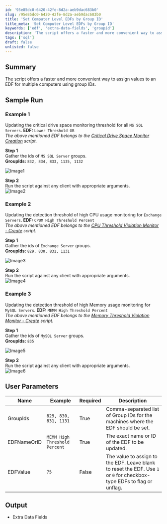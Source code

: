 ```yaml
---
id: '95e85dc0-6420-42fe-8d2a-aeb9dac683b0'
slug: /95e85dc0-6420-42fe-8d2a-aeb9dac683b0
title: 'Set Computer Level EDFs by Group ID'
title_meta: 'Set Computer Level EDFs by Group ID'
keywords: ['edf', 'extra-data-fields', 'groupid']
description: 'The script offers a faster and more convenient way to assign values to an EDF for multiple computers using group IDs.'
tags: ['sql']
draft: false
unlisted: false
---
```


## Summary

The script offers a faster and more convenient way to assign values to an EDF for multiple computers using group IDs.

## Sample Run

### Example 1

Updating the critical drive space monitoring threshold for all `MS SQL Servers`.
**EDF:** `Lower Threshold GB`  
*The above mentioned EDF belongs to the [Critical Drive Space Monitor Creation](/docs/80abd1fa-a278-4e08-a6aa-0dc8840ad103) script.*

**Step 1**  
Gather the ids of `MS SQL Server` groups.  
**GroupIds:** `832, 834, 833, 1135, 1132`

![Image1](../../../static/img/cwa-script-set-computer-level-edfs-by-groupid/image1.png)

**Step 2**  
Run the script against any client with appropriate arguments.  
![Image2](../../../static/img/cwa-script-set-computer-level-edfs-by-groupid/image2.png)

### Example 2

Updating the detection threshold of high CPU usage monitoring for `Exchange Servers`.
**EDF:** `CPUM High Threshold Percent`  
*The above mentioned EDF belongs to the [CPU Threshold Violation Monitor - Create](/docs/20b0f192-7315-42d9-a575-9e088c15d79c) script.*

**Step 1**  
Gather the ids of `Exchange Server` groups.  
**GroupIds:** `829, 830, 831, 1131`

![Image3](../../../static/img/cwa-script-set-computer-level-edfs-by-groupid/image3.png)

**Step 2**  
Run the script against any client with appropriate arguments.  
![Image4](../../../static/img/cwa-script-set-computer-level-edfs-by-groupid/image4.png)

### Example 3

Updating the detection threshold of high Memory usage monitoring for `MySQL Servers`.
**EDF:** `MEMM High Threshold Percent`  
*The above mentioned EDF belongs to the [Memory Threshold Violation Monitor - Create](/docs/28530e35-7416-48c4-b56d-897c7d4727f6) script.*

**Step 1**  
Gather the ids of `MySQL Server` groups.  
**GroupIds:** `835`

![Image5](../../../static/img/cwa-script-set-computer-level-edfs-by-groupid/image5.png)

**Step 2**  
Run the script against any client with appropriate arguments.  
![Image6](../../../static/img/cwa-script-set-computer-level-edfs-by-groupid/image6.png)

## User Parameters

| Name         | Example               | Required | Description                                                                                     |
|--------------|-----------------------|----------|-------------------------------------------------------------------------------------------------|
| GroupIds     | `829, 830, 831, 1131` | True     | Comma-separated list of Group IDs for the machines where the EDF should be set.                |
| EDFNameOrID  | `MEMM High Threshold Percent` | True     | The exact name or ID of the EDF to be updated.                                                 |
| EDFValue     | `75`                  | False    | The value to assign to the EDF. Leave blank to reset the EDF. Use `1` or `0` for checkbox-type EDFs to flag or unflag. |

## Output

- Extra Data Fields
